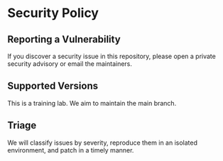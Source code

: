 # Security Policy

## Reporting a Vulnerability
If you discover a security issue in this repository, please open a private security advisory or email the maintainers.

## Supported Versions
This is a training lab. We aim to maintain the main branch.

## Triage
We will classify issues by severity, reproduce them in an isolated environment, and patch in a timely manner.

